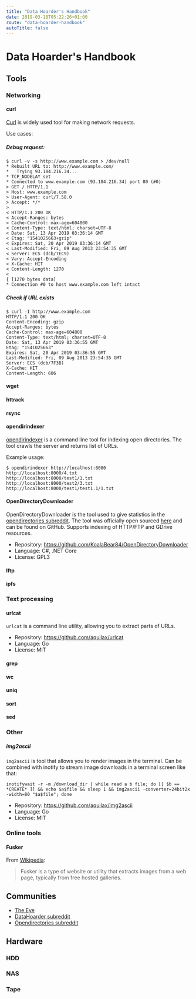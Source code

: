 ```yaml
---
title: "Data Hoarder's Handbook"
date: 2019-03-18T05:22:26+01:00
route: "data-hoarder-handbook"
autoTitle: false
---
```


# Data Hoarder's Handbook

## Tools

### Networking

#### curl

[Curl](https://curl.haxx.se/) is widely used tool for making network requests.

Use cases:

##### Debug request:

```
$ curl -v -s http://www.example.com > /dev/null
* Rebuilt URL to: http://www.example.com/
*   Trying 93.184.216.34...
* TCP_NODELAY set
* Connected to www.example.com (93.184.216.34) port 80 (#0)
> GET / HTTP/1.1
> Host: www.example.com
> User-Agent: curl/7.58.0
> Accept: */*
>
< HTTP/1.1 200 OK
< Accept-Ranges: bytes
< Cache-Control: max-age=604800
< Content-Type: text/html; charset=UTF-8
< Date: Sat, 13 Apr 2019 03:36:14 GMT
< Etag: "1541025663+gzip"
< Expires: Sat, 20 Apr 2019 03:36:14 GMT
< Last-Modified: Fri, 09 Aug 2013 23:54:35 GMT
< Server: ECS (dcb/7EC9)
< Vary: Accept-Encoding
< X-Cache: HIT
< Content-Length: 1270
<
{ [1270 bytes data]
* Connection #0 to host www.example.com left intact
```

##### Check if URL exists

```
$ curl -I http://www.example.com
HTTP/1.1 200 OK
Content-Encoding: gzip
Accept-Ranges: bytes
Cache-Control: max-age=604800
Content-Type: text/html; charset=UTF-8
Date: Sat, 13 Apr 2019 03:36:55 GMT
Etag: "1541025663"
Expires: Sat, 20 Apr 2019 03:36:55 GMT
Last-Modified: Fri, 09 Aug 2013 23:54:35 GMT
Server: ECS (dcb/7F3B)
X-Cache: HIT
Content-Length: 606

```

#### wget

#### httrack

#### rsync

#### opendirindexer

[opendirindexer](https://github.com/aquilax/opendirindexer) is a command line tool for indexing open directories. The tool crawls the server and returns list of URLs.

Example usage:

```
$ opendirindexer http://localhost:8000
http://localhost:8000/4.txt
http://localhost:8000/test1/1.txt
http://localhost:8000/test2/3.txt
http://localhost:8000/test1/test1.1/1.txt
```

#### OpenDirectoryDownloader

OpenDirectoryDownloader is the tool used to give statistics in the [opendirectories subreddit](https://www.reddit.com/r/opendirectories/). The tool was officially open sourced [here](https://www.reddit.com/r/opendirectories/comments/azdgc2/open_directory_indexer_open_sourcedreleased/) and can be found on GitHub. Supports indexing of HTTP/FTP and GDrive resources.

* Repository: https://github.com/KoalaBear84/OpenDirectoryDownloader
* Language: C#, .NET Core
* License: GPL3

#### lftp

#### ipfs

### Text processing

#### urlcat

`urlcat` is a command line utility, allowing you to extract parts of URLs.

* Repository: https://github.com/aquilax/urlcat
* Language: Go
* License: MIT

#### grep

#### wc

#### uniq

#### sort

#### sed

### Other

##### img2ascii

`img2ascii` is tool that allows you to render images in the terminal.
Can be combined with inotify to stream image downloads in a terminal screen like that:

```
inotifywait -r -m /download_dir | while read a b file; do [[ $b == *CREATE* ]] && echo $a$file && sleep 1 && img2ascii -converter=24bit2x -width=80 "$a$file"; done
```

* Repository: https://github.com/aquilax/img2ascii
* Language: Go
* License: MIT

### Online tools

#### Fusker

From [Wikipedia](https://en.wikipedia.org/wiki/Fusker):

> Fusker is a type of website or utility that extracts images from a web page, typically from free hosted galleries.

## Communities

* [The Eye](https://the-eye.eu/)
* [DataHoarder subreddit](https://www.reddit.com/r/DataHoarder/)
* [Opendirectories subreddit](https://www.reddit.com/r/opendirectories/)

## Hardware

### HDD

### NAS

### Tape
